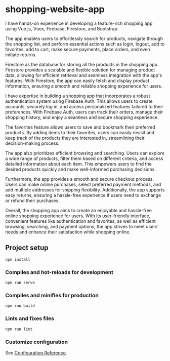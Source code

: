 # shopping-website-app
I have hands-on experience in developing a feature-rich shopping app using Vue.js, Vuex, Firebase, Firestore, and Bootstrap. 

The app enables users to effortlessly search for products, navigate through the shopping list, and perform essential actions such as login, logout, add to favorites, add to cart, make secure payments, place orders, and even initiate returns.

Firestore as the database for storing all the products in the shopping app. Firestore provides a scalable and flexible solution for managing product data, allowing for efficient retrieval and seamless integration with the app's features. With Firestore, the app can easily fetch and display product information, ensuring a smooth and reliable shopping experience for users.

I have expertise in building a shopping app that incorporates a robust authentication system using Firebase Auth. This allows users to create accounts, securely log in, and access personalized features tailored to their preferences. With Firebase Auth, users can track their orders, manage their shopping history, and enjoy a seamless and secure shopping experience.

The favorites feature allows users to save and bookmark their preferred products. By adding items to their favorites, users can easily revisit and keep track of the products they are interested in, streamlining their decision-making process.

The app also prioritizes efficient browsing and searching. Users can explore a wide range of products, filter them based on different criteria, and access detailed information about each item. This empowers users to find the desired products quickly and make well-informed purchasing decisions.

Furthermore, the app provides a smooth and secure checkout process. Users can make online purchases, select preferred payment methods, and add multiple addresses for shipping flexibility. Additionally, the app supports easy returns, ensuring a hassle-free experience if users need to exchange or refund their purchases.

Overall, the shopping app aims to create an enjoyable and hassle-free online shopping experience for users. With its user-friendly interface, convenient features like authentication and favorites, as well as efficient browsing, searching, and payment options, the app strives to meet users' needs and enhance their satisfaction while shopping online.

## Project setup
```
npm install
```

### Compiles and hot-reloads for development
```
npm run serve
```

### Compiles and minifies for production
```
npm run build
```

### Lints and fixes files
```
npm run lint
```

### Customize configuration
See [Configuration Reference](https://cli.vuejs.org/config/).
